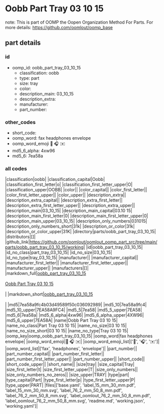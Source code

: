 # Oobb Part Tray 03 10 15  

note: This is part of OOMP the Oopen Organization Method For Parts. For more details: https://github.com/oomlout/oomp_base

##  part details





### id
* oomp_id: oobb_part_tray_03_10_15
  * classification: oobb
  * type: part
  * size: tray
  * color: 
  * description_main: 03_10_15
  * description_extra: 
  * manufacturer: 
  * part_number: 

### other_codes
* short_code: 
* oomp_word: fax headphones envelope
* oomp_word_emoji :fax: :headphones: :envelope:
* md5_6_alpha: 4xw96
* md5_6: 7ea58a

### all codes 
|classification|oobb|
|classification_capital|Oobb|
|classification_first_letter|o|
|classification_first_letter_upper|O|
|classification_upper|OOBB|
|color||
|color_capital||
|color_first_letter||
|color_first_letter_upper||
|color_upper||
|description_extra||
|description_extra_capital||
|description_extra_first_letter||
|description_extra_first_letter_upper||
|description_extra_upper||
|description_main|03_10_15|
|description_main_capital|03.10 15|
|description_main_first_letter|0|
|description_main_first_letter_upper|0|
|description_main_upper|03_10_15|
|description_only_numbers|031015|
|description_only_numbers_short|31k|
|description_or_color|31k|
|description_or_color_upper|31K|
|directory|parts/oobb_part_tray_03_10_15|
|distributors|[]|
|github_link|https://github.com/oomlout/oomlout_oomp_part_src/tree/main/parts/oobb_part_tray_03_10_15/working|
|id|oobb_part_tray_03_10_15|
|id_no_class|part_tray_03_10_15|
|id_no_size|03_10_15|
|id_no_type|tray_03_10_15|
|manufacturer||
|manufacturer_capital||
|manufacturer_first_letter||
|manufacturer_first_letter_upper||
|manufacturer_upper||
|manufacturers|[]|
|markdown_full|[oobb_part_tray_03_10_15](https://github.com/oomlout/oomlout_oomp_part_src/tree/main/parts/oobb_part_tray_03_10_15/working)<br>[](https://github.com/oomlout/oomlout_oomp_part_src/tree/main/parts/oobb_part_tray_03_10_15/working)<br>[Oobb Part Tray 03 10 15](https://github.com/oomlout/oomlout_oomp_part_src/tree/main/parts/oobb_part_tray_03_10_15/working)<br><br>|
|markdown_short|[oobb_part_tray_03_10_15](https://github.com/oomlout/oomlout_oomp_part_src/tree/main/parts/oobb_part_tray_03_10_15/working)<br><br>|
|md5|7ea58a9fc4b03d49589f50c036092989|
|md5_10|7ea58a9fc4|
|md5_10_upper|7EA58A9FC4|
|md5_5|7ea58|
|md5_5_upper|7EA58|
|md5_6|7ea58a|
|md5_6_alpha|4xw96|
|md5_6_alpha_upper|4XW96|
|md5_6_upper|7EA58A|
|name|Oobb Part Tray 03 10 15|
|name_no_class|Part Tray 03 10 15|
|name_no_size|03 10 15|
|name_no_size_short|03 10 15|
|name_no_type|Tray 03 10 15|
|oomp_key|oomp_oobb_part_tray_03_10_15|
|oomp_word|fax headphones envelope|
|oomp_word_emoji|:fax: :headphones: :envelope:|
|oomp_word_emoji_list|[':fax:', ':headphones:', ':envelope:']|
|oomp_word_list|['fax', 'headphones', 'envelope']|
|part_number||
|part_number_capital||
|part_number_first_letter||
|part_number_first_letter_upper||
|part_number_upper||
|short_code||
|short_code_upper||
|short_name||
|size|tray|
|size_capital|Tray|
|size_first_letter|t|
|size_first_letter_upper|T|
|size_only_numbers||
|size_only_numbers_no_zeros||
|size_upper|TRAY|
|type|part|
|type_capital|Part|
|type_first_letter|p|
|type_first_letter_upper|P|
|type_upper|PART|
|files|['base.yaml', 'label_15_mm_30_mm.pdf', 'label_15_mm_30_mm.svg', 'label_76_2_mm_50_8_mm.pdf', 'label_76_2_mm_50_8_mm.svg', 'label_oomlout_76_2_mm_50_8_mm.pdf', 'label_oomlout_76_2_mm_50_8_mm.svg', 'readme.md', 'working.json', 'working.yaml']|
